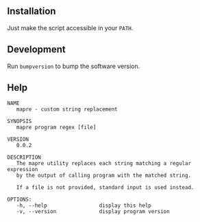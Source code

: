 ## Installation

Just make the script accessible in your `PATH`.

## Development

Run `bumpversion` to bump the software version.

## Help

```
NAME
   mapre - custom string replacement

SYNOPSIS
   mapre program regex [file]

VERSION
   0.0.2

DESCRIPTION
   The mapre utility replaces each string matching a regular expression
   by the output of calling program with the matched string.

   If a file is not provided, standard input is used instead.

OPTIONS:
   -h, --help                 display this help
   -v, --version              display program version
```
